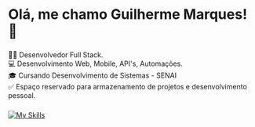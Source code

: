 <h1 align="left"> Olá, me chamo Guilherme Marques! 👋</h1>

###

<p align="left">
  👨‍💻 Desenvolvedor Full Stack.<br>
  💻 Desenvolvimento Web, Mobile, API's, Automações.<br>
  🎓 Cursando Desenvolvimento de Sistemas - SENAI<br>
  ✅ Espaço reservado para armazenamento de projetos e desenvolvimento pessoal.
</p>

###
[![My Skills](https://skillicons.dev/icons?i=java,kotlin,javascript,spring,androidstudio,redis,firebase,supabase,docker,html,css,git,github)](https://skillicons.dev)


###


<br clear="both">
